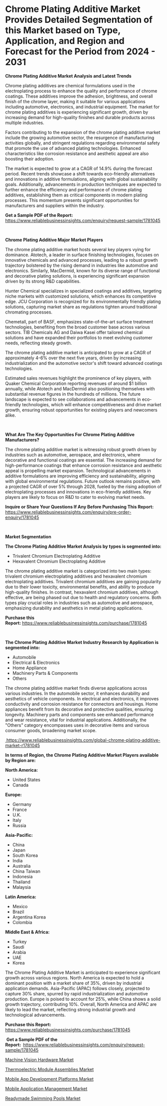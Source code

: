 <p><h1>Chrome Plating Additive Market Provides Detailed Segmentation of this Market based on Type, Application, and Region and Forecast for the Period from 2024 - 2031</h1></p><p><strong>Chrome Plating Additive Market Analysis and Latest Trends</strong></p>
<p><p>Chrome plating additives are chemical formulations used in the electroplating process to enhance the quality and performance of chrome coatings. These additives improve the adhesion, brightness, and overall finish of the chrome layer, making it suitable for various applications including automotive, electronics, and industrial equipment. The market for chrome plating additives is experiencing significant growth, driven by increasing demand for high-quality finishes and durable products across multiple industries.</p><p>Factors contributing to the expansion of the chrome plating additive market include the growing automotive sector, the resurgence of manufacturing activities globally, and stringent regulations regarding environmental safety that promote the use of advanced plating technologies. Enhanced characteristics like corrosion resistance and aesthetic appeal are also boosting their adoption.</p><p>The market is expected to grow at a CAGR of 14.9% during the forecast period. Recent trends showcase a shift towards eco-friendly alternatives and innovations in additive formulations, aligning with global sustainability goals. Additionally, advancements in production techniques are expected to further enhance the efficiency and performance of chrome plating additives, establishing them as critical components in modern plating processes. This momentum presents significant opportunities for manufacturers and suppliers within the industry.</p></p>
<p><strong>Get a Sample PDF of the Report:&nbsp;</strong> <a href="https://www.reliablebusinessinsights.com/enquiry/request-sample/1781045?utm_campaign=1119&utm_medium=2&utm_source=Github&utm_content=ia&utm_term=18112024&utm_id=chrome-plating-additive">https://www.reliablebusinessinsights.com/enquiry/request-sample/1781045</a></p>
<p>&nbsp;</p>
<p><strong>Chrome Plating Additive Major Market Players</strong></p>
<p><p>The chrome plating additive market hosts several key players vying for dominance. Atotech, a leader in surface finishing technologies, focuses on innovative chemicals and advanced processes, leading to a robust growth trajectory bolstered by the rising demand in industries like automotive and electronics. Similarly, MacDermid, known for its diverse range of functional and decorative plating solutions, is experiencing significant expansion driven by its strong R&D capabilities.</p><p>Hunter Chemical specializes in specialized coatings and additives, targeting niche markets with customized solutions, which enhances its competitive edge. JCU Corporation is recognized for its environmentally friendly plating solutions, capturing market share as regulations tighten around traditional chromating processes.</p><p>Chemetall, part of BASF, emphasizes state-of-the-art surface treatment technologies, benefiting from the broad customer base across various sectors. TIB Chemicals AG and Daiwa Kasei offer tailored chemical solutions and have expanded their portfolios to meet evolving customer needs, reflecting steady growth.</p><p>The chrome plating additive market is anticipated to grow at a CAGR of approximately 4-6% over the next five years, driven by increasing industrialization and the automotive sector's shift toward advanced coatings technologies.</p><p>Estimated sales revenues highlight the prominence of key players, with Quaker Chemical Corporation reporting revenues of around $1 billion annually, while Atotech and MacDermid also positioning themselves with substantial revenue figures in the hundreds of millions. The future landscape is expected to see collaborations and advancements in eco-friendly technologies, which will enhance competitiveness and drive market growth, ensuring robust opportunities for existing players and newcomers alike.</p></p>
<p>&nbsp;</p>
<p><strong>What Are The Key Opportunities For Chrome Plating Additive Manufacturers?</strong></p>
<p><p>The chrome plating additive market is witnessing robust growth driven by industries such as automotive, aerospace, and electronics, where decorative and functional coatings are essential. The increasing demand for high-performance coatings that enhance corrosion resistance and aesthetic appeal is propelling market expansion. Technological advancements in additive formulations are improving efficiency and sustainability, aligning with global environmental regulations. Future outlook remains positive, with a projected CAGR of over 5% through 2028, fueled by the rising adoption of electroplating processes and innovations in eco-friendly additives. Key players are likely to focus on R&D to cater to evolving market needs.</p></p>
<p><strong>Inquire or Share Your Questions If Any Before Purchasing This Report:</strong> <a href="https://www.reliablebusinessinsights.com/enquiry/pre-order-enquiry/1781045?utm_campaign=1119&utm_medium=2&utm_source=Github&utm_content=ia&utm_term=18112024&utm_id=chrome-plating-additive">https://www.reliablebusinessinsights.com/enquiry/pre-order-enquiry/1781045</a></p>
<p>&nbsp;</p>
<p><strong>Market Segmentation</strong></p>
<p><strong>The Chrome Plating Additive Market Analysis by types is segmented into:</strong></p>
<p><ul><li>Trivalent Chromium Electroplating Additive</li><li>Hexavalent Chromium Electroplating Additive</li></ul></p>
<p><p>The chrome plating additive market is categorized into two main types: trivalent chromium electroplating additives and hexavalent chromium electroplating additives. Trivalent chromium additives are gaining popularity due to their lower toxicity, environmental benefits, and ability to produce high-quality finishes. In contrast, hexavalent chromium additives, although effective, are being phased out due to health and regulatory concerns. Both types play crucial roles in industries such as automotive and aerospace, emphasizing durability and aesthetics in metal plating applications.</p></p>
<p><strong>Purchase this Report:&nbsp;</strong><a href="https://www.reliablebusinessinsights.com/purchase/1781045?utm_campaign=1119&utm_medium=2&utm_source=Github&utm_content=ia&utm_term=18112024&utm_id=chrome-plating-additive">https://www.reliablebusinessinsights.com/purchase/1781045</a></p>
<p>&nbsp;</p>
<p><strong>The Chrome Plating Additive Market Industry Research by Application is segmented into:</strong></p>
<p><ul><li>Automobile</li><li>Electrical & Electronics</li><li>Home Appliance</li><li>Machinery Parts & Components</li><li>Others</li></ul></p>
<p><p>The chrome plating additive market finds diverse applications across various industries. In the automobile sector, it enhances durability and aesthetics of vehicle components. In electrical and electronics, it improves conductivity and corrosion resistance for connectors and housings. Home appliances benefit from its decorative and protective qualities, ensuring longevity. Machinery parts and components see enhanced performance and wear resistance, vital for industrial applications. Additionally, the "Others" category encompasses uses in decorative items and various consumer goods, broadening market scope.</p></p>
<p><a href="https://www.reliablebusinessinsights.com/global-chrome-plating-additive-market-r1781045?utm_campaign=1119&utm_medium=2&utm_source=Github&utm_content=ia&utm_term=18112024&utm_id=chrome-plating-additive">&nbsp;https://www.reliablebusinessinsights.com/global-chrome-plating-additive-market-r1781045</a></p>
<p><strong>In terms of Region, the Chrome Plating Additive Market Players available by Region are:</strong></p>
<p>
    <p> <strong> North America: </strong>
        <ul>
            <li>United States</li>
            <li>Canada</li>
        </ul>
        </p> 
    <p> <strong> Europe: </strong>
        <ul>
            <li>Germany</li>
            <li>France</li>
            <li>U.K.</li>
            <li>Italy</li>
            <li>Russia</li>
        </ul>
        </p> 
    <p> <strong> Asia-Pacific: </strong>
        <ul>
            <li>China</li>
            <li>Japan</li>
            <li>South Korea</li>
            <li>India</li>
            <li>Australia</li>
            <li>China Taiwan</li>
            <li>Indonesia</li>
            <li>Thailand</li>
            <li>Malaysia</li>
        </ul>
        </p> 
    <p> <strong> Latin America: </strong>
        <ul>
            <li>Mexico</li>
            <li>Brazil</li>
            <li>Argentina Korea</li>
            <li>Colombia</li>
        </ul>
        </p> 
    <p> <strong> Middle East & Africa: </strong>
        <ul>
            <li>Turkey</li>
            <li>Saudi</li>
            <li>Arabia</li>
            <li>UAE</li>
            <li>Korea</li>
        </ul>
    </p>
    </p>
<p><p>The Chrome Plating Additive Market is anticipated to experience significant growth across various regions. North America is expected to hold a dominant position with a market share of 35%, driven by industrial application demands. Asia-Pacific (APAC) follows closely, projected to capture 30% share, spurred by rapid industrialization and automotive production. Europe is poised to account for 25%, while China shows a solid growth trajectory, contributing 10%. Overall, North America and APAC are likely to lead the market, reflecting strong industrial growth and technological advancements.</p></p>
<p><strong>Purchase this Report: </strong><a href="https://www.reliablebusinessinsights.com/purchase/1781045?utm_campaign=1119&utm_medium=2&utm_source=Github&utm_content=ia&utm_term=18112024&utm_id=chrome-plating-additive">https://www.reliablebusinessinsights.com/purchase/1781045</a></p>
<p>&nbsp;<strong>Get a Sample PDF of the Report:&nbsp;&nbsp;</strong><a href="https://www.reliablebusinessinsights.com/enquiry/request-sample/1781045?utm_campaign=1119&utm_medium=2&utm_source=Github&utm_content=ia&utm_term=18112024&utm_id=chrome-plating-additive">https://www.reliablebusinessinsights.com/enquiry/request-sample/1781045</a></p>
<p><strong></strong></p>
<p><p><a href="https://www.linkedin.com/pulse/machine-vision-hardware-market-global-regional-analysis-ilb9e?utm_campaign=1119&utm_medium=2&utm_source=Github&utm_content=ia&utm_term=18112024&utm_id=chrome-plating-additive">Machine Vision Hardware Market</a></p><p><a href="https://github.com/JakirUddin651/Market-Research-Report-List-1/blob/main/thermoelectric-module-assemblies-market.md?utm_campaign=1119&utm_medium=2&utm_source=Github&utm_content=ia&utm_term=18112024&utm_id=chrome-plating-additive">Thermoelectric Module Assemblies Market</a></p><p><a href="https://issuu.com/reportprime-2/docs/mobile-app-development-platforms-ma_3ade6de5d183a5?utm_campaign=1119&utm_medium=2&utm_source=Github&utm_content=ia&utm_term=18112024&utm_id=chrome-plating-additive">Mobile App Development Platforms Market</a></p><p><a href="https://issuu.com/reportprime-2/docs/mobile-application-management-marke_13562972dfe0bd?utm_campaign=1119&utm_medium=2&utm_source=Github&utm_content=ia&utm_term=18112024&utm_id=chrome-plating-additive">Mobile Application Management Market</a></p><p><a href="https://www.linkedin.com/pulse/global-readymade-swimming-pools-market-trends-analysis-future-948re?utm_campaign=1119&utm_medium=2&utm_source=Github&utm_content=ia&utm_term=18112024&utm_id=chrome-plating-additive">Readymade Swimming Pools Market</a></p></p>